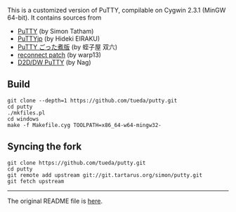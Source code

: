 This is a customized version of PuTTY, compilable on Cygwin 2.3.1
(MinGW 64-bit). It contains sources from

- [PuTTY](http://www.chiark.greenend.org.uk/~sgtatham/putty/) (by Simon Tatham)
- [PuTTYjp](http://hp.vector.co.jp/authors/VA024651/PuTTYkj.html) (by Hideki EIRAKU)
- [PuTTY ごった煮版](http://yebisuya.dip.jp/Software/PuTTY/) (by  蛭子屋 双六)
- [reconnect patch](http://www.warp13.co.uk/putty.py) (by warp13)
- [D2D/DW PuTTY](http://ice.hotmint.com/putty/d2ddw.html) (by Nag)

Build
-----

```
git clone --depth=1 https://github.com/tueda/putty.git
cd putty
./mkfiles.pl
cd windows
make -f Makefile.cyg TOOLPATH=x86_64-w64-mingw32-
```

Syncing the fork
----------------

```
git clone https://github.com/tueda/putty.git
cd putty
git remote add upstream git://git.tartarus.org/simon/putty.git
git fetch upstream
```

--------

The original README file is [here](README).
